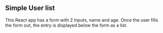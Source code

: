 ## Simple User list

This React app has a form with 2 inputs, name and age. Once the user fills the form out, the entry is displayed below the form as a list.
